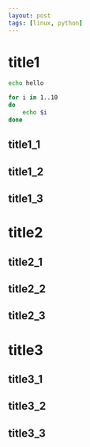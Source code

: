 ```yaml
---
layout: post
tags: [linux, python]
---
```


# title1


```sh
echo hello

for i in 1..10
do
	echo $i
done
```

## title1_1

## title1_2

## title1_3

# title2

## title2_1

## title2_2

## title2_3

# title3

## title3_1

## title3_2

## title3_3